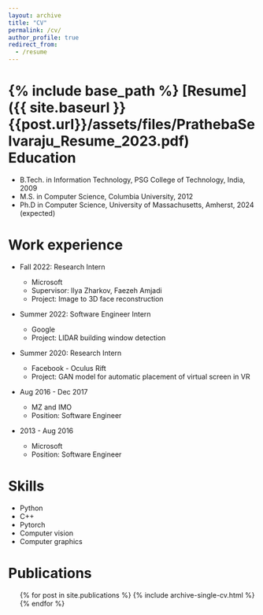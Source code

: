 ```yaml
---
layout: archive
title: "CV"
permalink: /cv/
author_profile: true
redirect_from:
  - /resume
---
```


{% include base_path %}
[Resume]({{ site.baseurl }}{{post.url}}/assets/files/PrathebaSelvaraju_Resume_2023.pdf)
Education
======
* B.Tech. in Information Technology, PSG College of Technology, India, 2009
* M.S. in Computer Science, Columbia University, 2012
* Ph.D in Computer Science, University of Massachusetts, Amherst, 2024 (expected)

Work experience
======
* Fall 2022: Research Intern
  * Microsoft
  * Supervisor: Ilya Zharkov, Faezeh Amjadi
  * Project: Image to 3D face reconstruction
  
* Summer 2022: Software Engineer Intern
  * Google
  * Project: LIDAR building window detection

* Summer 2020: Research Intern
  * Facebook - Oculus Rift
  * Project: GAN model for automatic placement of virtual screen in VR

* Aug 2016 - Dec 2017
  * MZ and IMO
  * Position: Software Engineer

* 2013 - Aug 2016
  * Microsoft
  * Position: Software Engineer

  
Skills
======
* Python
* C++
* Pytorch
* Computer vision
* Computer graphics

Publications
======
  <ul>{% for post in site.publications %}
    {% include archive-single-cv.html %}
  {% endfor %}</ul>
  
<!-- Talks
======
  <ul>{% for post in site.talks %}
    {% include archive-single-talk-cv.html %}
  {% endfor %}</ul>
  
Teaching
======
  <ul>{% for post in site.teaching %}
    {% include archive-single-cv.html %}
  {% endfor %}</ul> -->
  
<!-- Service and leadership
======
* Currently signed in to 43 different slack teams -->
